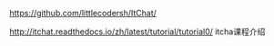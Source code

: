 https://github.com/littlecodersh/ItChat/

http://itchat.readthedocs.io/zh/latest/tutorial/tutorial0/   itcha课程介绍
